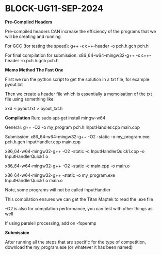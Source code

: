 # BLOCK-UG11-SEP-2024

**Pre-Compiled Headers**

Pre-compiled headers CAN increase the efficiency of the programs that we will be creating and running 

For GCC (for testing the speed): 
g++ -x c++-header -o pch.h.gch pch.h

For final compilation for submission: 
x86_64-w64-mingw32-g++ -x c++-header -o pch.h.gch pch.h


**Memo Method The Fast One**

First we run the python script to get the solution in a txt file, for example pyout.txt

Then we create a header file which is essentially a memoisation of the txt file using something like: 

xxd -i pyout.txt > pyout_txt.h


**Compilation**
Run: sudo apt-get install mingw-w64 

General: g++ -O2 -o my_program pch.h InputHandler.cpp main.cpp

Submission: x86_64-w64-mingw32-g++ -O2 -static -o my_program.exe pch.h.gch InputHandler.cpp main.cpp

x86_64-w64-mingw32-g++ -O2 -static -c InputHandlerQuick1.cpp -o InputHandlerQuick1.o

x86_64-w64-mingw32-g++ -O2 -static -c main.cpp -o main.o

x86_64-w64-mingw32-g++ -static -o my_program.exe InputHandlerQuick1.o main.o


Note, some programs will not be called InputHandler

This compilation ensures we can get the Titan Maptek to read the .exe file 

-O2 is also for compilation performance, you can test with other things as well 

If using paralell processing, add on -fopenmp 


**Submission**

After running all the steps that are specific for the type of competition, download the my_program.exe (or whatever it has been named)


